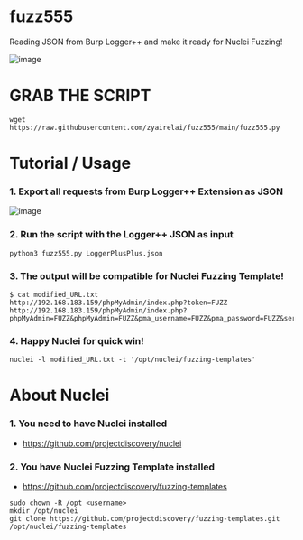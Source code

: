 # fuzz555
Reading JSON from Burp Logger++ and make it ready for Nuclei Fuzzing!

![image](https://github.com/zyairelai/fuzz555/assets/49854907/67a883dc-406e-4d2e-826f-f643ee9b6f1f)


# GRAB THE SCRIPT
```
wget https://raw.githubusercontent.com/zyairelai/fuzz555/main/fuzz555.py
```

# Tutorial / Usage
### 1. Export all requests from Burp Logger++ Extension as JSON
![image](https://github.com/zyairelai/fuzz555/assets/49854907/124f0568-67cc-478c-9273-49432f0d91e9)

### 2. Run the script with the Logger++ JSON as input
```
python3 fuzz555.py LoggerPlusPlus.json
```

### 3. The output will be compatible for Nuclei Fuzzing Template!
```
$ cat modified_URL.txt
http://192.168.183.159/phpMyAdmin/index.php?token=FUZZ
http://192.168.183.159/phpMyAdmin/index.php?phpMyAdmin=FUZZ&phpMyAdmin=FUZZ&pma_username=FUZZ&pma_password=FUZZ&server=FUZZ&phpMyAdmin=FUZZ&lang=FUZZ&convcharset=FUZZ&token=FUZZ
```

### 4. Happy Nuclei for quick win!
```
nuclei -l modified_URL.txt -t '/opt/nuclei/fuzzing-templates'
```

# About Nuclei 
### 1. You need to have Nuclei installed
- https://github.com/projectdiscovery/nuclei
### 2. You have Nuclei Fuzzing Template installed
- https://github.com/projectdiscovery/fuzzing-templates
```
sudo chown -R /opt <username>
mkdir /opt/nuclei
git clone https://github.com/projectdiscovery/fuzzing-templates.git /opt/nuclei/fuzzing-templates
```
